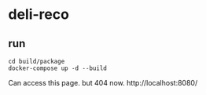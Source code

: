 # deli-reco

## run
```
cd build/package
docker-compose up -d --build
```

Can access this page. but 404 now.
http://localhost:8080/
